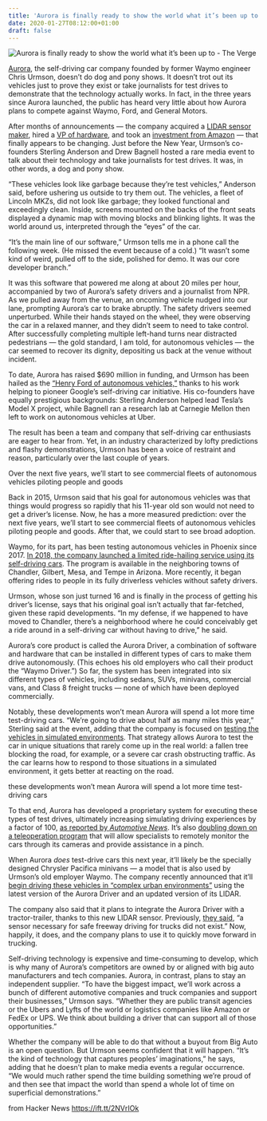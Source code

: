 ```yaml
---
title: 'Aurora is finally ready to show the world what it’s been up to'
date: 2020-01-27T08:12:00+01:00
draft: false
---
```


![](https://cdn.vox-cdn.com/thumbor/hCtaUdoI0M_fTLdPW4kqa9-Oi4U=/0x381:6201x3628/fit-in/1200x630/cdn.vox-cdn.com/uploads/chorus_asset/file/19626416/Pacifica_High_Res__1_.jpg "Aurora is finally ready to show the world what it’s been up to - The Verge")  

[Aurora](https://aurora.tech/), the self-driving car company founded by former Waymo engineer Chris Urmson, doesn’t do dog and pony shows. It doesn’t trot out its vehicles just to prove they exist or take journalists for test drives to demonstrate that the technology actually works. In fact, in the three years since Aurora launched, the public has heard very little about how Aurora plans to compete against Waymo, Ford, and General Motors.

After months of announcements — the company acquired a [LIDAR sensor maker](https://medium.com/aurora-blog/aurora-to-acquire-blackmore-industry-leading-lidar-company-58b04f4979b9), hired a [VP of hardware](https://medium.com/aurora-blog/welcome-sandor-barna-auroras-new-vp-of-hardware-2d925c4081ce), and took an [investment from Amazon](https://www.wired.com/story/amazon-aurora-self-driving-investment-funding-series-b/) — that finally appears to be changing. Just before the New Year, Urmson’s co-founders Sterling Anderson and Drew Bagnell hosted a rare media event to talk about their technology and take journalists for test drives. It was, in other words, a dog and pony show.

“These vehicles look like garbage because they’re test vehicles,” Anderson said, before ushering us outside to try them out. The vehicles, a fleet of Lincoln MKZs, did not look like garbage; they looked functional and exceedingly clean. Inside, screens mounted on the backs of the front seats displayed a dynamic map with moving blocks and blinking lights. It was the world around us, interpreted through the “eyes” of the car.

“It’s the main line of our software,” Urmson tells me in a phone call the following week. (He missed the event because of a cold.) “It wasn’t some kind of weird, pulled off to the side, polished for demo. It was our core developer branch.”

It was this software that powered me along at about 20 miles per hour, accompanied by two of Aurora’s safety drivers and a journalist from NPR. As we pulled away from the venue, an oncoming vehicle nudged into our lane, prompting Aurora’s car to brake abruptly. The safety drivers seemed unperturbed. While their hands stayed on the wheel, they were observing the car in a relaxed manner, and they didn’t seem to need to take control. After successfully completing multiple left-hand turns near distracted pedestrians — the gold standard, I am told, for autonomous vehicles — the car seemed to recover its dignity, depositing us back at the venue without incident.

To date, Aurora has raised $690 million in funding, and Urmson has been hailed as the [“Henry Ford of autonomous vehicles,”](https://news.greylock.com/our-investment-in-aurora-a-safe-path-to-scale-autonomous-vehicles-bd0680fa4fe0) thanks to his work helping to pioneer Google’s self-driving car initiative. His co-founders have equally prestigious backgrounds: Sterling Anderson helped lead Tesla’s Model X project, while Bagnell ran a research lab at Carnegie Mellon then left to work on autonomous vehicles at Uber.

The result has been a team and company that self-driving car enthusiasts are eager to hear from. Yet, in an industry characterized by lofty predictions and flashy demonstrations, Urmson has been a voice of restraint and reason, particularly over the last couple of years.

Over the next five years, we’ll start to see commercial fleets of autonomous vehicles piloting people and goods

Back in 2015, Urmson said that his goal for autonomous vehicles was that things would progress so rapidly that his 11-year old son would not need to get a driver’s license. Now, he has a more measured prediction: over the next five years, we’ll start to see commercial fleets of autonomous vehicles piloting people and goods. After that, we could start to see broad adoption.

Waymo, for its part, has been testing autonomous vehicles in Phoenix since 2017. [In 2018, the company launched a limited ride-hailing service using its self-driving cars](https://www.theverge.com/2019/12/9/21000085/waymo-fully-driverless-car-self-driving-ride-hail-service-phoenix-arizona). The program is available in the neighboring towns of Chandler, Gilbert, Mesa, and Tempe in Arizona. More recently, it began offering rides to people in its fully driverless vehicles without safety drivers.

Urmson, whose son just turned 16 and is finally in the process of getting his driver’s license, says that his original goal isn’t actually that far-fetched, given these rapid developments. “In my defense, if we happened to have moved to Chandler, there’s a neighborhood where he could conceivably get a ride around in a self-driving car without having to drive,” he said.

Aurora’s core product is called the Aurora Driver, a combination of software and hardware that can be installed in different types of cars to make them drive autonomously. (This echoes his old employers who call their product the “Waymo Driver.”) So far, the system has been integrated into six different types of vehicles, including sedans, SUVs, minivans, commercial vans, and Class 8 freight trucks — none of which have been deployed commercially.

Notably, these developments won’t mean Aurora will spend a lot more time test-driving cars. “We’re going to drive about half as many miles this year,” Sterling said at the event, adding that the company is focused on [testing the vehicles in simulated environments](https://www.autonews.com/mobility-report/self-driving-progress-aurora-focuses-inward). That strategy allows Aurora to test the car in unique situations that rarely come up in the real world: a fallen tree blocking the road, for example, or a severe car crash obstructing traffic. As the car learns how to respond to those situations in a simulated environment, it gets better at reacting on the road.

these developments won’t mean Aurora will spend a lot more time test-driving cars

To that end, Aurora has developed a proprietary system for executing these types of test drives, ultimately increasing simulating driving experiences by a factor of 100, [as reported by _Automotive News_](https://www.autonews.com/mobility-report/self-driving-progress-aurora-focuses-inward). It’s also [doubling down on a teleoperation program](https://medium.com/aurora-blog/teleassist-how-humans-collaborate-with-the-aurora-driver-a8b3529fb937) that will allow specialists to remotely monitor the cars through its cameras and provide assistance in a pinch.

When Aurora _does_ test-drive cars this next year, it’ll likely be the specially designed Chrysler Pacifica minivans — a model that is also used by Urmson’s old employer Waymo. The company recently announced that it’ll [begin driving these vehicles in “complex urban environments”](https://medium.com/aurora-blog/happy-new-year-dd30f5ef9aa5) using the latest version of the Aurora Driver and an updated version of its LIDAR.

The company also said that it plans to integrate the Aurora Driver with a tractor-trailer, thanks to this new LIDAR sensor. Previously, [they said](https://medium.com/aurora-blog/happy-new-year-dd30f5ef9aa5), “a sensor necessary for safe freeway driving for trucks did not exist.” Now, happily, it does, and the company plans to use it to quickly move forward in trucking.

Self-driving technology is expensive and time-consuming to develop, which is why many of Aurora’s competitors are owned by or aligned with big auto manufacturers and tech companies. Aurora, in contrast, plans to stay an independent supplier. “To have the biggest impact, we’ll work across a bunch of different automotive companies and truck companies and support their businesses,” Urmson says. “Whether they are public transit agencies or the Ubers and Lyfts of the world or logistics companies like Amazon or FedEx or UPS. We think about building a driver that can support all of those opportunities.”

Whether the company will be able to do that without a buyout from Big Auto is an open question. But Urmson seems confident that it will happen. “It’s the kind of technology that captures peoples’ imaginations,” he says, adding that he doesn’t plan to make media events a regular occurrence. “We would much rather spend the time building something we’re proud of and then see that impact the world than spend a whole lot of time on superficial demonstrations.”

  
  
from Hacker News https://ift.tt/2NVrIOk